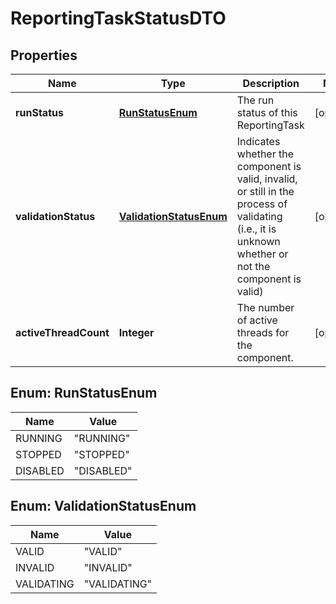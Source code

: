 # ReportingTaskStatusDTO

## Properties
Name | Type | Description | Notes
------------ | ------------- | ------------- | -------------
**runStatus** | [**RunStatusEnum**](#RunStatusEnum) | The run status of this ReportingTask |  [optional]
**validationStatus** | [**ValidationStatusEnum**](#ValidationStatusEnum) | Indicates whether the component is valid, invalid, or still in the process of validating (i.e., it is unknown whether or not the component is valid) |  [optional]
**activeThreadCount** | **Integer** | The number of active threads for the component. |  [optional]

<a name="RunStatusEnum"></a>
## Enum: RunStatusEnum
Name | Value
---- | -----
RUNNING | &quot;RUNNING&quot;
STOPPED | &quot;STOPPED&quot;
DISABLED | &quot;DISABLED&quot;

<a name="ValidationStatusEnum"></a>
## Enum: ValidationStatusEnum
Name | Value
---- | -----
VALID | &quot;VALID&quot;
INVALID | &quot;INVALID&quot;
VALIDATING | &quot;VALIDATING&quot;
